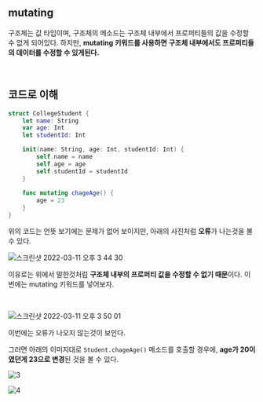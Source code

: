 ## mutating

구조체는 값 타입이며, 구조체의 메소드는 구조체 내부에서 프로퍼티들의 값을 수정할 수 없게 되어있다. 하지만, **mutating 키워드를 사용하면 구조체 내부에서도 프로퍼티들의 데이터를 수정할 수 있게된다.**

<br>

## 코드로 이해

```swift
struct CollegeStudent {
    let name: String
    var age: Int
    let studentId: Int

    init(name: String, age: Int, studentId: Int) {
        self.name = name
        self.age = age
        self.studentId = studentId
    }
    
    func mutating chageAge() {
        age = 23
    }
}
```

위의 코드는 언뜻 보기에는 문제가 없어 보이지만, 아래의 사진처럼 **오류**가 나는것을 볼 수 있다.

![스크린샷 2022-03-11 오후 3 44 30](https://user-images.githubusercontent.com/59376200/157816439-0037b6be-60bc-4d77-8b63-a2c9298c6539.png)


이유로는 위에서 말한것처럼 **구조체 내부의 프로퍼티 값을 수정할 수 없기 때문**이다. 이번에는 mutating 키워드를 넣어보자.

<br>

![스크린샷 2022-03-11 오후 3 50 01](https://user-images.githubusercontent.com/59376200/157817049-8744cb4f-38d3-4ddb-bb78-c3e4670ca91a.png)

이번에는 오류가 나오지 않는것이 보인다.

그러면 아래의 이미지대로 `Student.chageAge()` 메소드를 호출할 경우에, **age가 20이였던게 23으로 변경**된 것을 볼 수 있다.

![3](https://user-images.githubusercontent.com/59376200/157817267-8b67143b-f66a-40be-88cb-dfb783ed87ed.png)

![4](https://user-images.githubusercontent.com/59376200/157817285-15a75998-3194-4926-b860-d86d890d80dd.png)

